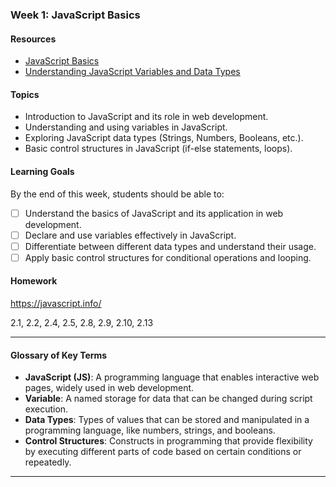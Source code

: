 ### Week 1: JavaScript Basics

#### Resources
- [JavaScript Basics](https://developer.mozilla.org/en-US/docs/Learn/Getting_started_with_the_web/JavaScript_basics)
- [Understanding JavaScript Variables and Data Types](https://www.w3schools.com/js/)

#### Topics
- Introduction to JavaScript and its role in web development.
- Understanding and using variables in JavaScript.
- Exploring JavaScript data types (Strings, Numbers, Booleans, etc.).
- Basic control structures in JavaScript (if-else statements, loops).

#### Learning Goals
By the end of this week, students should be able to:
- [ ] Understand the basics of JavaScript and its application in web development.
- [ ] Declare and use variables effectively in JavaScript.
- [ ] Differentiate between different data types and understand their usage.
- [ ] Apply basic control structures for conditional operations and looping.

#### Homework

https://javascript.info/

2.1, 2.2, 2.4, 2.5, 2.8, 2.9, 2.10, 2.13


---

#### Glossary of Key Terms
- **JavaScript (JS)**: A programming language that enables interactive web pages, widely used in web development.
- **Variable**: A named storage for data that can be changed during script execution.
- **Data Types**: Types of values that can be stored and manipulated in a programming language, like numbers, strings, and booleans.
- **Control Structures**: Constructs in programming that provide flexibility by executing different parts of code based on certain conditions or repeatedly.

---

